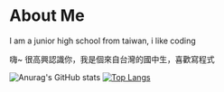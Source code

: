# About Me
I am a junior high school from taiwan, i like coding

嗨~ 很高興認識你，我是個來自台灣的國中生，喜歡寫程式

![Anurag's GitHub stats](https://github-readme-stats.vercel.app/api?username=SpeditAt&count_private=true&show_icons=true&theme=highcontrast)
[![Top Langs](https://github-readme-stats.vercel.app/api/top-langs/?username=SpeditAt&layout=compact&theme=gruvbox)](https://github.com/SpeditAt/github-readme-stats)


<!---
WolfLangD/WolfLangD is a ✨ special ✨ repository because its `README.md` (this file) appears on your GitHub profile.
You can click the Preview link to take a look at your changes.
--->
